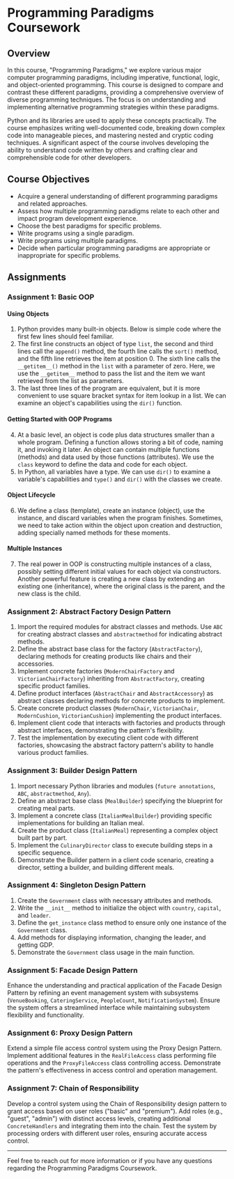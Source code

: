 # Programming Paradigms Coursework

## Overview

In this course, "Programming Paradigms," we explore various major computer programming paradigms, including imperative, functional, logic, and object-oriented programming. This course is designed to compare and contrast these different paradigms, providing a comprehensive overview of diverse programming techniques. The focus is on understanding and implementing alternative programming strategies within these paradigms.

Python and its libraries are used to apply these concepts practically. The course emphasizes writing well-documented code, breaking down complex code into manageable pieces, and mastering nested and cryptic coding techniques. A significant aspect of the course involves developing the ability to understand code written by others and crafting clear and comprehensible code for other developers.

## Course Objectives

- Acquire a general understanding of different programming paradigms and related approaches.
- Assess how multiple programming paradigms relate to each other and impact program development experience.
- Choose the best paradigms for specific problems.
- Write programs using a single paradigm.
- Write programs using multiple paradigms.
- Decide when particular programming paradigms are appropriate or inappropriate for specific problems.

## Assignments

### Assignment 1: Basic OOP

#### Using Objects

1. Python provides many built-in objects. Below is simple code where the first few lines should feel familiar.
2. The first line constructs an object of type `list`, the second and third lines call the `append()` method, the fourth line calls the `sort()` method, and the fifth line retrieves the item at position 0. The sixth line calls the `__getitem__()` method in the `list` with a parameter of zero. Here, we use the `__getitem__` method to pass the list and the item we want retrieved from the list as parameters.
3. The last three lines of the program are equivalent, but it is more convenient to use square bracket syntax for item lookup in a list. We can examine an object's capabilities using the `dir()` function.

#### Getting Started with OOP Programs

4. At a basic level, an object is code plus data structures smaller than a whole program. Defining a function allows storing a bit of code, naming it, and invoking it later. An object can contain multiple functions (methods) and data used by those functions (attributes). We use the `class` keyword to define the data and code for each object.
5. In Python, all variables have a type. We can use `dir()` to examine a variable's capabilities and `type()` and `dir()` with the classes we create.

#### Object Lifecycle

6. We define a class (template), create an instance (object), use the instance, and discard variables when the program finishes. Sometimes, we need to take action within the object upon creation and destruction, adding specially named methods for these moments.

#### Multiple Instances

7. The real power in OOP is constructing multiple instances of a class, possibly setting different initial values for each object via constructors. Another powerful feature is creating a new class by extending an existing one (inheritance), where the original class is the parent, and the new class is the child.

### Assignment 2: Abstract Factory Design Pattern

1. Import the required modules for abstract classes and methods. Use `ABC` for creating abstract classes and `abstractmethod` for indicating abstract methods.
2. Define the abstract base class for the factory (`AbstractFactory`), declaring methods for creating products like chairs and their accessories.
3. Implement concrete factories (`ModernChairFactory` and `VictorianChairFactory`) inheriting from `AbstractFactory`, creating specific product families.
4. Define product interfaces (`AbstractChair` and `AbstractAccessory`) as abstract classes declaring methods for concrete products to implement.
5. Create concrete product classes (`ModernChair`, `VictorianChair`, `ModernCushion`, `VictorianCushion`) implementing the product interfaces.
6. Implement client code that interacts with factories and products through abstract interfaces, demonstrating the pattern's flexibility.
7. Test the implementation by executing client code with different factories, showcasing the abstract factory pattern's ability to handle various product families.

### Assignment 3: Builder Design Pattern

1. Import necessary Python libraries and modules (`future annotations`, `ABC`, `abstractmethod`, `Any`).
2. Define an abstract base class (`MealBuilder`) specifying the blueprint for creating meal parts.
3. Implement a concrete class (`ItalianMealBuilder`) providing specific implementations for building an Italian meal.
4. Create the product class (`ItalianMeal`) representing a complex object built part by part.
5. Implement the `CulinaryDirector` class to execute building steps in a specific sequence.
6. Demonstrate the Builder pattern in a client code scenario, creating a director, setting a builder, and building different meals.

### Assignment 4: Singleton Design Pattern

1. Create the `Government` class with necessary attributes and methods.
2. Write the `__init__` method to initialize the object with `country`, `capital`, and `leader`.
3. Define the `get_instance` class method to ensure only one instance of the `Government` class.
4. Add methods for displaying information, changing the leader, and getting GDP.
5. Demonstrate the `Government` class usage in the main function.

### Assignment 5: Facade Design Pattern

Enhance the understanding and practical application of the Facade Design Pattern by refining an event management system with subsystems (`VenueBooking`, `CateringService`, `PeopleCount`, `NotificationSystem`). Ensure the system offers a streamlined interface while maintaining subsystem flexibility and functionality.

### Assignment 6: Proxy Design Pattern

Extend a simple file access control system using the Proxy Design Pattern. Implement additional features in the `RealFileAccess` class performing file operations and the `ProxyFileAccess` class controlling access. Demonstrate the pattern's effectiveness in access control and operation management.

### Assignment 7: Chain of Responsibility

Develop a control system using the Chain of Responsibility design pattern to grant access based on user roles ("basic" and "premium"). Add roles (e.g., "guest", "admin") with distinct access levels, creating additional `ConcreteHandlers` and integrating them into the chain. Test the system by processing orders with different user roles, ensuring accurate access control.

---

Feel free to reach out for more information or if you have any questions regarding the Programming Paradigms Coursework.
